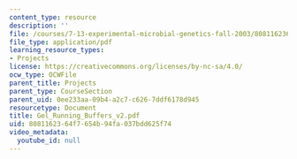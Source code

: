 ```yaml
---
content_type: resource
description: ''
file: /courses/7-13-experimental-microbial-genetics-fall-2003/8081162364f7654b94fa037bdd625f74_Gel_Running_Buffers_v2.pdf
file_type: application/pdf
learning_resource_types:
- Projects
license: https://creativecommons.org/licenses/by-nc-sa/4.0/
ocw_type: OCWFile
parent_title: Projects
parent_type: CourseSection
parent_uid: 0ee233aa-09b4-a2c7-c626-7ddf6178d945
resourcetype: Document
title: Gel_Running_Buffers_v2.pdf
uid: 80811623-64f7-654b-94fa-037bdd625f74
video_metadata:
  youtube_id: null
---
```


